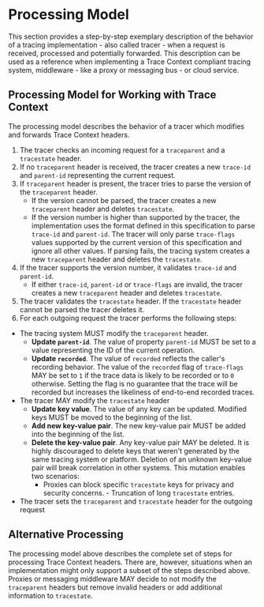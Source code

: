 # Processing Model

This section provides a step-by-step exemplary description of the behavior of a tracing
implementation - also called tracer - when a request is received, processed and 
potentially forwarded. This description can be used as a reference when
implementing a Trace Context compliant tracing system, middleware - like a proxy
or messaging bus - or cloud service.

## Processing Model for Working with Trace Context

The processing model describes the behavior of a tracer which modifies and
forwards Trace Context headers.

1. The tracer checks an incoming request for a `traceparent` and a `tracestate`
   header.
2. If no `traceparent` header is received, the tracer creates a new `trace-id`
   and `parent-id` representing the current request.
3. If `traceparent` header is present, the tracer tries to parse the version of
   the `traceparent` header.
   - If the version cannot be parsed, the tracer creates a new
     `traceparent` header and deletes `tracestate`.
   - If the version number is higher than supported by the tracer, the
     implementation uses the format defined in this specification to parse
     `trace-id` and `parent-id`. The tracer will only parse `trace-flags` values
     supported by the current version of this specification and ignore all other
     values. If parsing fails, the tracing system creates a new `traceparent`
     header and deletes the `tracestate`.
4. If the tracer supports the version number, it validates `trace-id` and
   `parent-id`.
   - If either `trace-id`, `parent-id` or `trace-flags` are invalid, the tracer
     creates a new `traceparent` header and deletes `tracestate`.
5. The tracer validates the `tracestate` header. If the `tracestate` header
   cannot be parsed the tracer deletes it.
6. For each outgoing request the tracer performs the following steps:
  - The tracing system MUST modify the `traceparent` header.
    - **Update `parent-id`**. The value of property `parent-id` MUST be set to a
       value representing the ID of the current operation.
    - **Update `recorded`**. The value of `recorded` reflects the caller's
      recording behavior. The value of the `recorded` flag of `trace-flags` MAY
      be set to `1` if the trace data is likely to be recorded or to `0`
      otherwise. Setting the flag is no guarantee that the trace will be
      recorded but increases the likeliness of end-to-end recorded traces.
  - The tracer MAY modify the `tracestate` header
     - **Update key value**. The value of any key can be updated. Modified keys
        MUST be moved to the beginning of the list.
     - **Add new key-value pair**. The new key-value pair MUST be added into
       the beginning of the list.
     - **Delete the key-value pair**. Any key-value pair MAY be deleted. It is
       highly discouraged to delete keys that weren't generated by the same
       tracing system or platform. Deletion of an unknown key-value pair will
       break correlation in other systems. This mutation enables two scenarios:
       - Proxies can block specific `tracestate` keys for privacy and security
         concerns. - Truncation of long `tracestate` entries.
  - The tracer sets the `traceparent` and `tracestate` header for the outgoing
    request

## Alternative Processing

The processing model above describes the complete set of steps for processing
Trace Context headers. There are, however, situations when an implementation
might only support a subset of the steps described above. Proxies or messaging
middleware MAY decide to not modify the `traceparent` headers but remove invalid
headers or add additional information to `tracestate`.
